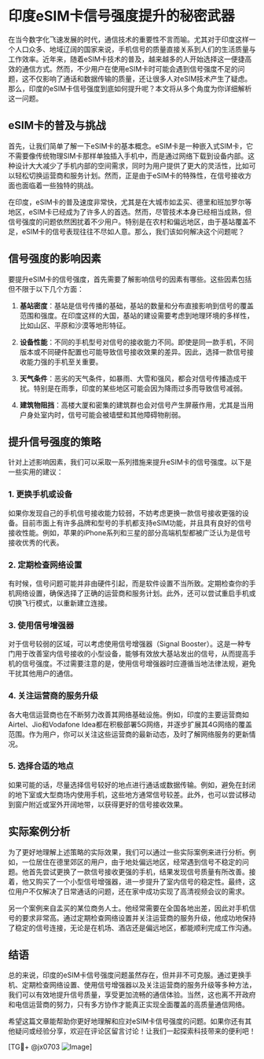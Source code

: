 # 印度eSIM卡信号强度提升的秘密武器

在当今数字化飞速发展的时代，通信技术的重要性不言而喻。尤其对于印度这样一个人口众多、地域辽阔的国家来说，手机信号的质量直接关系到人们的生活质量与工作效率。近年来，随着eSIM卡技术的普及，越来越多的人开始选择这一便捷高效的通信方式。然而，不少用户在使用eSIM卡时可能会遇到信号强度不足的问题，这不仅影响了通话和数据传输的质量，还让很多人对eSIM技术产生了疑虑。那么，印度的eSIM卡信号强度到底如何提升呢？本文将从多个角度为你详细解析这一问题。

## eSIM卡的普及与挑战

首先，让我们简单了解一下eSIM卡的基本概念。eSIM卡是一种嵌入式SIM卡，它不需要像传统物理SIM卡那样单独插入手机中，而是通过网络下载到设备内部。这种设计大大减少了手机内部的空间需求，同时为用户提供了更大的灵活性，比如可以轻松切换运营商和服务计划。然而，正是由于eSIM卡的特殊性，在信号接收方面也面临着一些独特的挑战。

在印度，eSIM卡的普及速度非常快，尤其是在大城市如孟买、德里和班加罗尔等地区，eSIM卡已经成为了许多人的首选。然而，尽管技术本身已经相当成熟，但信号强度的问题依然困扰着不少用户。特别是在农村和偏远地区，由于基站覆盖不足，eSIM卡的信号表现往往不尽如人意。那么，我们该如何解决这个问题呢？

## 信号强度的影响因素

要提升eSIM卡的信号强度，首先需要了解影响信号的因素有哪些。这些因素包括但不限于以下几个方面：

1. **基站密度**：基站是信号传播的基础，基站的数量和分布直接影响到信号的覆盖范围和强度。在印度这样的大国，基站的建设需要考虑到地理环境的多样性，比如山区、平原和沙漠等地形特征。
   
2. **设备性能**：不同的手机型号对信号的接收能力不同。即使是同一款手机，不同版本或不同硬件配置也可能导致信号接收效果的差异。因此，选择一款信号接收能力强的手机至关重要。

3. **天气条件**：恶劣的天气条件，如暴雨、大雪和强风，都会对信号传播造成干扰。特别是在雨季，印度的某些地区可能会因为降雨过多而导致信号减弱。

4. **建筑物阻挡**：高楼大厦和密集的建筑群也会对信号产生屏蔽作用，尤其是当用户身处室内时，信号可能会被墙壁和其他障碍物削弱。

## 提升信号强度的策略

针对上述影响因素，我们可以采取一系列措施来提升eSIM卡的信号强度。以下是一些实用的建议：

### 1. 更换手机或设备

如果你发现自己的手机信号接收能力较弱，不妨考虑更换一款信号接收更强的设备。目前市面上有许多品牌和型号的手机都支持eSIM功能，并且具有良好的信号接收性能。例如，苹果的iPhone系列和三星的部分高端机型都被广泛认为是信号接收优秀的代表。

### 2. 定期检查网络设置

有时候，信号问题可能并非由硬件引起，而是软件设置不当所致。定期检查你的手机网络设置，确保选择了正确的运营商和服务计划。此外，还可以尝试重启手机或切换飞行模式，以重新建立连接。

### 3. 使用信号增强器

对于信号较弱的区域，可以考虑使用信号增强器（Signal Booster）。这是一种专门用于改善室内信号接收的小型设备，能够有效放大基站发出的信号，从而提高手机的信号强度。不过需要注意的是，使用信号增强器时应遵循当地法律法规，避免干扰其他用户的通信。

### 4. 关注运营商的服务升级

各大电信运营商也在不断努力改善其网络基础设施。例如，印度的主要运营商如Airtel、Jio和Vodafone Idea都在积极部署5G网络，并逐步扩展其4G网络的覆盖范围。作为用户，你可以关注这些运营商的最新动态，及时了解网络服务的更新情况。

### 5. 选择合适的地点

如果可能的话，尽量选择信号较好的地点进行通话或数据传输。例如，避免在封闭的地下室或大型商场内使用手机，这些地方通常信号较差。此外，也可以尝试移动到窗户附近或室外开阔地带，以获得更好的信号接收效果。

## 实际案例分析

为了更好地理解上述策略的实际效果，我们可以通过一些实际案例来进行分析。例如，一位居住在德里郊区的用户，由于地处偏远地区，经常遇到信号不稳定的问题。他首先尝试更换了一款信号接收更强的手机，结果发现信号质量有所改善。接着，他又购买了一个小型信号增强器，进一步提升了室内信号的稳定性。最终，这位用户不仅解决了日常通话的问题，还在家中成功实现了高清视频会议的需求。

另一个案例来自孟买的某位商务人士。他经常需要在全国各地出差，因此对手机信号的要求非常高。通过定期检查网络设置并关注运营商的服务升级，他成功地保持了稳定的信号连接，无论是在机场、酒店还是偏远地区，都能顺利完成工作沟通。

## 结语

总的来说，印度的eSIM卡信号强度问题虽然存在，但并非不可克服。通过更换手机、定期检查网络设置、使用信号增强器以及关注运营商的服务升级等多种方法，我们可以有效地提升信号质量，享受更加流畅的通信体验。当然，这也离不开政府和电信运营商的努力，只有多方协作才能真正实现全面覆盖的高质量通信网络。

希望这篇文章能帮助你更好地理解和应对eSIM卡信号强度的问题。如果你还有其他疑问或经验分享，欢迎在评论区留言讨论！让我们一起探索科技带来的便利吧！

[TG💪+ @jx0703 ![Image](https://github.com/user-attachments/assets/dbca1d08-cadb-493c-b0ec-ad6f7a83f270)]